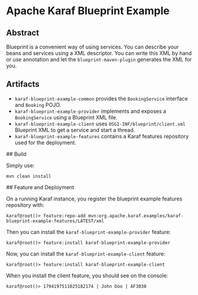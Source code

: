 <!--
    Licensed to the Apache Software Foundation (ASF) under one
    or more contributor license agreements.  See the NOTICE file
    distributed with this work for additional information
    regarding copyright ownership.  The ASF licenses this file
    to you under the Apache License, Version 2.0 (the
    "License"); you may not use this file except in compliance
    with the License.  You may obtain a copy of the License at

      http://www.apache.org/licenses/LICENSE-2.0

    Unless required by applicable law or agreed to in writing,
    software distributed under the License is distributed on an
    "AS IS" BASIS, WITHOUT WARRANTIES OR CONDITIONS OF ANY
    KIND, either express or implied.  See the License for the
    specific language governing permissions and limitations
    under the License.
-->
# Apache Karaf Blueprint Example

## Abstract

Blueprint is a convenient way of using services. You can describe your beans and services using a XML descriptor.
You can write this XML by hand or use annotation and let the `blueprint-maven-plugin` generates the XML for you.

## Artifacts

* `karaf-blueprint-example-common` provides the `BookingService` interface and `Booking` POJO.
* `karaf-blueprint-example-provider` implements and exposes a `BookingService` using a Blueprint XML file.
* `karaf-blueprint-example-client` uses `OSGI-INF/blueprint/client.xml` Blueprint XML to get a service and start a thread.
* `karaf-blueprint-example-features` contains a Karaf features repository used for the deployment.

## Build 

Simply use:

```
mvn clean install
```

## Feature and Deployment

On a running Karaf instance, you register the blueprint example features repository with:

```
karaf@root()> feature:repo-add mvn:org.apache.karaf.examples/karaf-blueprint-example-features/LATEST/xml
```

Then you can install the `karaf-blueprint-example-provider` feature:

```
karaf@root()> feature:install karaf-blueprint-example-provider
```

Now, you can install the `karaf-blueprint-example-client` feature:

```
karaf@root()> feature:install karaf-blueprint-example-client
```

When you install the client feature, you should see on the console:

```
karaf@root()> 1794197511025182174 | John Doo | AF3030
```
